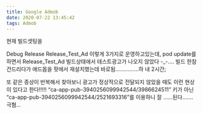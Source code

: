 ```yaml
---
title: Google Admob
date: 2020-07-22 13:45:42
tags: Admob
---
```


현재 빌드셋팅을

Debug
Release
Release_Test_Ad
이렇게 3가지로 운영하고있는데, pod update를 하면서 Release_Test_Ad 빌드상태에서 테스트광고가 나오지 않았다 -_-….
빌드 한참건드리다가 애드몹을 팟에서 재설치했는데 바로됨……………하 내 2시간;

또 같은 증상이 반복해서 찾아보니 광고가 정상적으로 전달되지 않았을 때도 이런 현상이 있다고 한다!!!!!
“ca-app-pub-3940256099942544/3986624511” 키가 아닌 “ca-app-pub-3940256099942544/2521693316”를 이용하니 잘 ……된다…….
극혐…